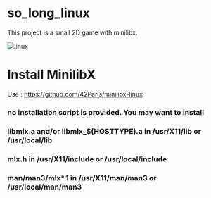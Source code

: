 # so_long_linux
This project is a small 2D game with minilibx.

![linux](https://user-images.githubusercontent.com/79755743/181340598-87c54b5a-9163-4211-89c5-b2712035f548.png)

# Install MinilibX
Use : https://github.com/42Paris/minilibx-linux

### no installation script is provided. You may want to install
### libmlx.a and/or libmlx_$(HOSTTYPE).a in /usr/X11/lib or /usr/local/lib
### mlx.h in /usr/X11/include or /usr/local/include
### man/man3/mlx*.1 in /usr/X11/man/man3 or /usr/local/man/man3

